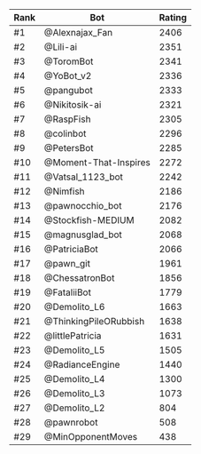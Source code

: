Rank|Bot|Rating
---|---|---
#1|@Alexnajax_Fan|2406
#2|@Lili-ai|2351
#3|@ToromBot|2341
#4|@YoBot_v2|2336
#5|@pangubot|2333
#6|@Nikitosik-ai|2321
#7|@RaspFish|2305
#8|@colinbot|2296
#9|@PetersBot|2285
#10|@Moment-That-Inspires|2272
#11|@Vatsal_1123_bot|2242
#12|@Nimfish|2186
#13|@pawnocchio_bot|2176
#14|@Stockfish-MEDIUM|2082
#15|@magnusglad_bot|2068
#16|@PatriciaBot|2066
#17|@pawn_git|1961
#18|@ChessatronBot|1856
#19|@FataliiBot|1779
#20|@Demolito_L6|1663
#21|@ThinkingPileORubbish|1638
#22|@littlePatricia|1631
#23|@Demolito_L5|1505
#24|@RadianceEngine|1440
#25|@Demolito_L4|1300
#26|@Demolito_L3|1073
#27|@Demolito_L2|804
#28|@pawnrobot|508
#29|@MinOpponentMoves|438
